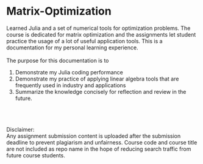 # Matrix-Optimization

Learned Julia and a set of numerical tools for optimization problems. The course is dedicated for matrix optimization and the assignments let student practice the usage of a lot of useful application tools. This is a documentation for my personal learning experience. 
<br><br>The purpose for this documentation is to 
1) Demonstrate my Julia coding performance
2) Demonstrate my practice of applying linear algebra tools that are frequently used in industry and applications
3) Summarize the knowledge concisely for reflection and review in the future. <br>
<br><br><br>

Disclaimer: <br>
Any assignment submission content is uploaded after the submission deadline to prevent plagiarism and unfairness. Course code and course title are not included as repo name in the hope of reducing search traffic from future course students. 
